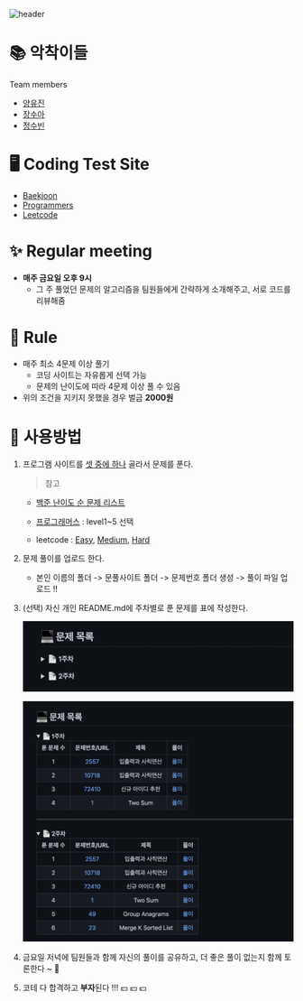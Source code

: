 ![header](https://capsule-render.vercel.app/api?type=Cylinder&color=auto&height=300&section=header&text=Coding%20Test%20Study&fontSize=90)

# 📚 악착이들

Team members

- [양유진](https://github.com/SoobinJung1013/coding_test_study/tree/main/yoojinYang)
- [장수아](https://github.com/SoobinJung1013/coding_test_study/tree/main/sooaJang)
- [정수빈](https://github.com/SoobinJung1013/coding_test_study/tree/main/soobinJung)

# 🖥 Coding Test Site

- [Baekjoon](https://www.acmicpc.net/)
- [Programmers](https://programmers.co.kr/)
- [Leetcode](https://leetcode.com/)

# ✨ Regular meeting

- **매주 금요일 오후 9시**
  - 그 주 풀었던 문제의 알고리즘을 팀원들에게 간략하게 소개해주고, 서로 코드를 리뷰해줌

# 📍 Rule

- 매주 최소 4문제 이상 풀기
  - 코딩 사이트는 자유롭게 선택 가능
  - 문제의 난이도에 따라 4문제 이상 풀 수 있음
- 위의 조건을 지키지 못했을 경우 벌금 **2000원**

# 🔎 사용방법

1. 프로그램 사이트를 [셋 중에 하나](#Coding-Test-Site) 골라서 문제를 푼다.

   > 참고

   - [백준 난이도 순 문제 리스트](https://solved.ac/problems/level)

   - [프로그래머스](https://programmers.co.kr/learn/challenges?tab=all_challenges) : level1~5 선택

   - leetcode : [Easy](https://leetcode.com/problemset/all/?difficulty=EASY&page=1), [Medium](https://leetcode.com/problemset/all/?difficulty=MEDIUM&page=1), [Hard](https://leetcode.com/problemset/all/?difficulty=HARD&page=1)

2. 문제 풀이를 업로드 한다.

   - 본인 이름의 폴더 -> 문풀사이트 폴더 -> 문제번호 폴더 생성 -> 풀이 파일 업로드 !!

3. (선택) 자신 개인 README.md에 주차별로 푼 문제를 표에 작성한다.

   ![예시](https://github.com/SoobinJung1013/coding_test_study/blob/main/image/problem_list.png)

   ![예시](https://github.com/SoobinJung1013/coding_test_study/blob/main/image/problem.png)

4. 금요일 저녁에 팀원들과 함께 자신의 풀이를 공유하고, 더 좋은 풀이 없는지 함께 토론한다 ~ 💓

5. 코테 다 합격하고 **부자**된다 !!! 💵 💵 💵
